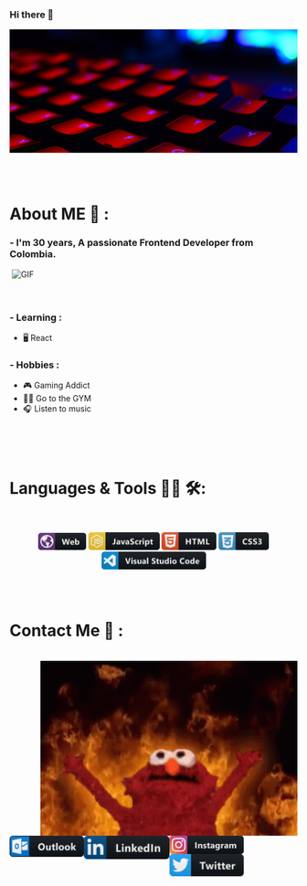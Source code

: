### Hi there 👋

<div align="center">
<img hight="300" width="700" alt="jpg" align="center" src="https://github.com/Ahuelo/Ahuelo/blob/main/assets/banner.jpg">
</div>

</br>
</br>
</br>


# About ME 💬 :

### - I'm 30 years, A passionate Frontend Developer from Colombia.

<img hight="400" width="500" alt="GIF" align="right" src="https://github.com/Xx-Ashutosh-xX/Xx-Ashutosh-xX/blob/master/assets/1936.gif">

</br>
</br>
</br>


### - Learning :
- 🖥️ React

### - Hobbies : 
- 🎮 Gaming Addict
- 🏋️‍♂️ Go to the GYM
- 🎧 Listen to music

</br>
</br>
</br>



# Languages & Tools 👨‍💻 🛠:
</br>

<p align="center">

<!-- For more icons please follow  https://github.com/MikeCodesDotNET/ColoredBadges -->
<img src="https://github.com/Ahuelo/Ahuelo/blob/main/assets/web.png" alt="web" width="84" hight="50">
<img src="https://github.com/Ahuelo/Ahuelo/blob/main/assets/js.png" alt="javascript" width="125" hight="50">
<img src="https://github.com/Ahuelo/Ahuelo/blob/main/assets/html.png" alt="html"  width="96" hight="50">
<img src="https://github.com/Ahuelo/Ahuelo/blob/main/assets/css3.png" alt="css3" width="88" hight="50">
<img src="https://github.com/Ahuelo/Ahuelo/blob/main/assets/visualstudio_code.png" alt="visualstudio_code" width="183" hight="50">
</br>
</p>
</br>
</br>




# Contact Me 📎 :

<p>
 </br>

 <img hight="320" width="450" align="right" alt="GIF" src="https://github.com/Ahuelo/Ahuelo/blob/main/assets/elmo.gif">

<a href="mailto:nelson.moncar@outlook.com">
 <img align="left" alt="outlook" width="130" hight="100" src="https://github.com/Ahuelo/Ahuelo/blob/main/assets/outlook.png" />
</a>
<a href="https://linkedin.com/in/Ahuelo">
  <img align="left" alt="Linkedin" width="150" hight="100" src="https://github.com/Ahuelo/Ahuelo/blob/main/assets/linkedin.png" />
</br>
</br>
</br>
</a>
<a href="https://www.instagram.com/ahuelo_iv/">
  <img align="left" alt=" instagram" width="130" hight="100" src="https://github.com/Ahuelo/Ahuelo/blob/main/assets/instagram.png" />
</a>
<a href="https://twitter.com/MoncarIvan">
  <img align="left" alt="twitter" width="130" hight="100" src="https://github.com/Ahuelo/Ahuelo/blob/main/assets/twitter.png" />
</a>
 </p>
 

</br>
</br>
</br>
</br>
</br>
</br>
</br>
